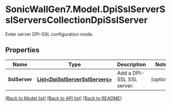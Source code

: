 # SonicWallGen7.Model.DpiSslServerSslServersCollectionDpiSslServer
Enter server DPI-SSL configuration mode.

## Properties

Name | Type | Description | Notes
------------ | ------------- | ------------- | -------------
**SslServer** | [**List&lt;DpiSslServerSslServers&gt;**](DpiSslServerSslServers.md) | Add a DPI-SSL SSL server. | [optional] 

[[Back to Model list]](../README.md#documentation-for-models) [[Back to API list]](../README.md#documentation-for-api-endpoints) [[Back to README]](../README.md)

